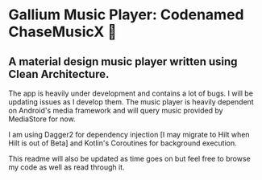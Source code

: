 # Gallium Music Player: Codenamed ChaseMusicX 🎼

## A material design music player written using Clean Architecture.

The app is heavily under development and contains a lot of bugs. I will be updating issues as I develop them.
The music player is heavily dependent on Android's media framework and will query music provided by MediaStore for now.

I am using Dagger2 for dependency injection [I may migrate to Hilt when Hilt is out of Beta] and Kotlin's Coroutines for background execution.

This readme will also be updated as time goes on but feel free to browse my code as well as read through it.
